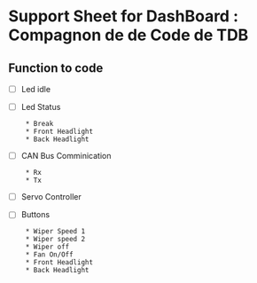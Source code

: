 # Support Sheet for DashBoard : Compagnon de de Code de TDB

## Function to code

* [ ]  Led idle

* [ ]  Led Status
		
		* Break
		* Front Headlight
		* Back Headlight

* [ ]  CAN Bus Comminication

		* Rx
		* Tx
		
* [ ]  Servo Controller 

* [ ]  Buttons 
		
		* Wiper Speed 1
		* Wiper speed 2
		* Wiper off
		* Fan On/Off
		* Front Headlight 
		* Back Headlight
